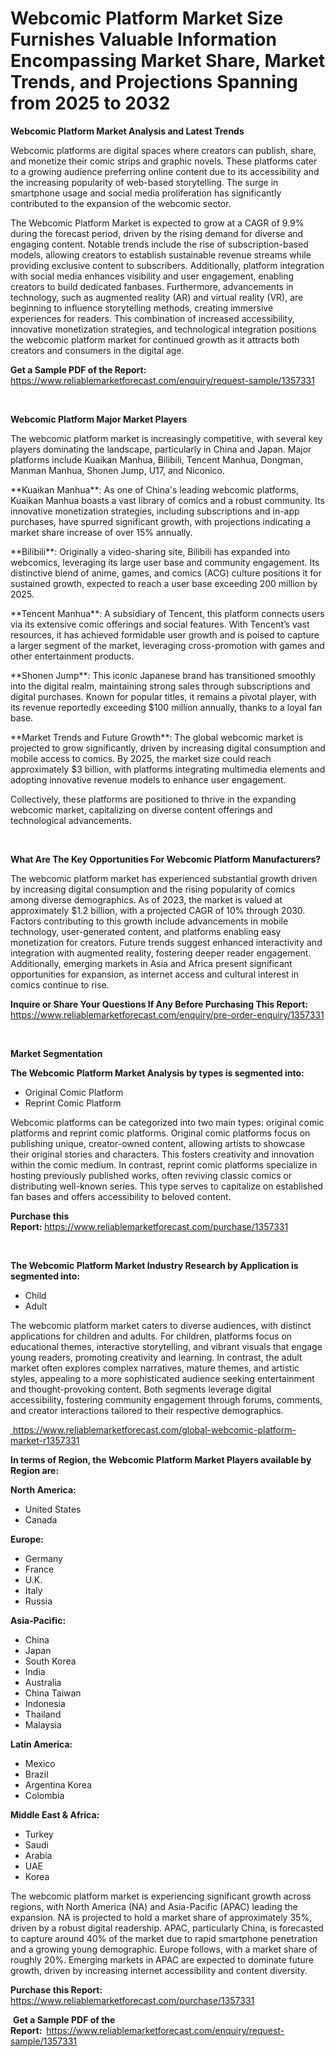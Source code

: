 <p><h1>Webcomic Platform Market Size Furnishes Valuable Information Encompassing Market Share, Market Trends, and Projections Spanning from 2025 to 2032</h1></p><p><strong>Webcomic Platform Market Analysis and Latest Trends</strong></p>
<p><p>Webcomic platforms are digital spaces where creators can publish, share, and monetize their comic strips and graphic novels. These platforms cater to a growing audience preferring online content due to its accessibility and the increasing popularity of web-based storytelling. The surge in smartphone usage and social media proliferation has significantly contributed to the expansion of the webcomic sector.</p><p>The Webcomic Platform Market is expected to grow at a CAGR of 9.9% during the forecast period, driven by the rising demand for diverse and engaging content. Notable trends include the rise of subscription-based models, allowing creators to establish sustainable revenue streams while providing exclusive content to subscribers. Additionally, platform integration with social media enhances visibility and user engagement, enabling creators to build dedicated fanbases. Furthermore, advancements in technology, such as augmented reality (AR) and virtual reality (VR), are beginning to influence storytelling methods, creating immersive experiences for readers. This combination of increased accessibility, innovative monetization strategies, and technological integration positions the webcomic platform market for continued growth as it attracts both creators and consumers in the digital age.</p></p>
<p><strong>Get a Sample PDF of the Report:&nbsp;</strong> <a href="https://www.reliablemarketforecast.com/enquiry/request-sample/1357331?utm_campaign=1998&utm_medium=2&utm_source=Github&utm_content=ia&utm_term=19042025&utm_id=webcomic-platform">https://www.reliablemarketforecast.com/enquiry/request-sample/1357331</a></p>
<p>&nbsp;</p>
<p><strong>Webcomic Platform Major Market Players</strong></p>
<p><p>The webcomic platform market is increasingly competitive, with several key players dominating the landscape, particularly in China and Japan. Major platforms include Kuaikan Manhua, Bilibili, Tencent Manhua, Dongman, Manman Manhua, Shonen Jump, U17, and Niconico.</p><p>**Kuaikan Manhua**: As one of China's leading webcomic platforms, Kuaikan Manhua boasts a vast library of comics and a robust community. Its innovative monetization strategies, including subscriptions and in-app purchases, have spurred significant growth, with projections indicating a market share increase of over 15% annually.</p><p>**Bilibili**: Originally a video-sharing site, Bilibili has expanded into webcomics, leveraging its large user base and community engagement. Its distinctive blend of anime, games, and comics (ACG) culture positions it for sustained growth, expected to reach a user base exceeding 200 million by 2025.</p><p>**Tencent Manhua**: A subsidiary of Tencent, this platform connects users via its extensive comic offerings and social features. With Tencent’s vast resources, it has achieved formidable user growth and is poised to capture a larger segment of the market, leveraging cross-promotion with games and other entertainment products.</p><p>**Shonen Jump**: This iconic Japanese brand has transitioned smoothly into the digital realm, maintaining strong sales through subscriptions and digital purchases. Known for popular titles, it remains a pivotal player, with its revenue reportedly exceeding $100 million annually, thanks to a loyal fan base.</p><p>**Market Trends and Future Growth**: The global webcomic market is projected to grow significantly, driven by increasing digital consumption and mobile access to comics. By 2025, the market size could reach approximately $3 billion, with platforms integrating multimedia elements and adopting innovative revenue models to enhance user engagement.</p><p>Collectively, these platforms are positioned to thrive in the expanding webcomic market, capitalizing on diverse content offerings and technological advancements.</p></p>
<p>&nbsp;</p>
<p><strong>What Are The Key Opportunities For Webcomic Platform Manufacturers?</strong></p>
<p><p>The webcomic platform market has experienced substantial growth driven by increasing digital consumption and the rising popularity of comics among diverse demographics. As of 2023, the market is valued at approximately $1.2 billion, with a projected CAGR of 10% through 2030. Factors contributing to this growth include advancements in mobile technology, user-generated content, and platforms enabling easy monetization for creators. Future trends suggest enhanced interactivity and integration with augmented reality, fostering deeper reader engagement. Additionally, emerging markets in Asia and Africa present significant opportunities for expansion, as internet access and cultural interest in comics continue to rise.</p></p>
<p><strong>Inquire or Share Your Questions If Any Before Purchasing This Report:</strong> <a href="https://www.reliablemarketforecast.com/enquiry/pre-order-enquiry/1357331?utm_campaign=1998&utm_medium=2&utm_source=Github&utm_content=ia&utm_term=19042025&utm_id=webcomic-platform">https://www.reliablemarketforecast.com/enquiry/pre-order-enquiry/1357331</a></p>
<p>&nbsp;</p>
<p><strong>Market Segmentation</strong></p>
<p><strong>The Webcomic Platform Market Analysis by types is segmented into:</strong></p>
<p><ul><li>Original Comic Platform</li><li>Reprint Comic Platform</li></ul></p>
<p><p>Webcomic platforms can be categorized into two main types: original comic platforms and reprint comic platforms. Original comic platforms focus on publishing unique, creator-owned content, allowing artists to showcase their original stories and characters. This fosters creativity and innovation within the comic medium. In contrast, reprint comic platforms specialize in hosting previously published works, often reviving classic comics or distributing well-known series. This type serves to capitalize on established fan bases and offers accessibility to beloved content.</p></p>
<p><strong>Purchase this Report:&nbsp;</strong><a href="https://www.reliablemarketforecast.com/purchase/1357331?utm_campaign=1998&utm_medium=2&utm_source=Github&utm_content=ia&utm_term=19042025&utm_id=webcomic-platform">https://www.reliablemarketforecast.com/purchase/1357331</a></p>
<p>&nbsp;</p>
<p><strong>The Webcomic Platform Market Industry Research by Application is segmented into:</strong></p>
<p><ul><li>Child</li><li>Adult</li></ul></p>
<p><p>The webcomic platform market caters to diverse audiences, with distinct applications for children and adults. For children, platforms focus on educational themes, interactive storytelling, and vibrant visuals that engage young readers, promoting creativity and learning. In contrast, the adult market often explores complex narratives, mature themes, and artistic styles, appealing to a more sophisticated audience seeking entertainment and thought-provoking content. Both segments leverage digital accessibility, fostering community engagement through forums, comments, and creator interactions tailored to their respective demographics.</p></p>
<p><a href="https://www.reliablemarketforecast.com/global-webcomic-platform-market-r1357331?utm_campaign=1998&utm_medium=2&utm_source=Github&utm_content=ia&utm_term=19042025&utm_id=webcomic-platform">&nbsp;https://www.reliablemarketforecast.com/global-webcomic-platform-market-r1357331</a></p>
<p><strong>In terms of Region, the Webcomic Platform Market Players available by Region are:</strong></p>
<p>
    <p> <strong> North America: </strong>
        <ul>
            <li>United States</li>
            <li>Canada</li>
        </ul>
        </p> 
    <p> <strong> Europe: </strong>
        <ul>
            <li>Germany</li>
            <li>France</li>
            <li>U.K.</li>
            <li>Italy</li>
            <li>Russia</li>
        </ul>
        </p> 
    <p> <strong> Asia-Pacific: </strong>
        <ul>
            <li>China</li>
            <li>Japan</li>
            <li>South Korea</li>
            <li>India</li>
            <li>Australia</li>
            <li>China Taiwan</li>
            <li>Indonesia</li>
            <li>Thailand</li>
            <li>Malaysia</li>
        </ul>
        </p> 
    <p> <strong> Latin America: </strong>
        <ul>
            <li>Mexico</li>
            <li>Brazil</li>
            <li>Argentina Korea</li>
            <li>Colombia</li>
        </ul>
        </p> 
    <p> <strong> Middle East & Africa: </strong>
        <ul>
            <li>Turkey</li>
            <li>Saudi</li>
            <li>Arabia</li>
            <li>UAE</li>
            <li>Korea</li>
        </ul>
    </p>
    </p>
<p><p>The webcomic platform market is experiencing significant growth across regions, with North America (NA) and Asia-Pacific (APAC) leading the expansion. NA is projected to hold a market share of approximately 35%, driven by a robust digital readership. APAC, particularly China, is forecasted to capture around 40% of the market due to rapid smartphone penetration and a growing young demographic. Europe follows, with a market share of roughly 20%. Emerging markets in APAC are expected to dominate future growth, driven by increasing internet accessibility and content diversity.</p></p>
<p><strong>Purchase this Report: </strong><a href="https://www.reliablemarketforecast.com/purchase/1357331?utm_campaign=1998&utm_medium=2&utm_source=Github&utm_content=ia&utm_term=19042025&utm_id=webcomic-platform">https://www.reliablemarketforecast.com/purchase/1357331</a></p>
<p>&nbsp;<strong>Get a Sample PDF of the Report:&nbsp;&nbsp;</strong><a href="https://www.reliablemarketforecast.com/enquiry/request-sample/1357331?utm_campaign=1998&utm_medium=2&utm_source=Github&utm_content=ia&utm_term=19042025&utm_id=webcomic-platform">https://www.reliablemarketforecast.com/enquiry/request-sample/1357331</a></p>
<p><strong></strong></p>
<p><p></p><p></p><p></p></p>